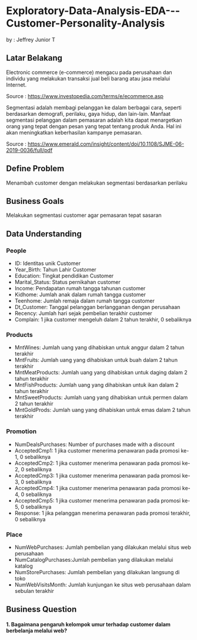 # Exploratory-Data-Analysis-EDA---Customer-Personality-Analysis
by : Jeffrey Junior T

## Latar Belakang

Electronic commerce (e-commerce) mengacu pada perusahaan dan individu yang melakukan transaksi jual beli barang atau jasa melalui Internet.

Source :
https://www.investopedia.com/terms/e/ecommerce.asp

Segmentasi adalah membagi pelanggan ke dalam berbagai cara, seperti berdasarkan demografi, perilaku, gaya hidup, dan lain-lain.
Manfaat segmentasi pelanggan dalam pemasaran adalah kita dapat menargetkan orang yang tepat dengan pesan yang tepat tentang produk Anda. Hal ini akan meningkatkan keberhasilan kampanye pemasaran.

Source :
https://www.emerald.com/insight/content/doi/10.1108/SJME-06-2019-0036/full/pdf

## Define Problem

Menambah customer dengan melakukan segmentasi berdasarkan perilaku

## Business Goals

Melakukan segmentasi customer agar pemasaran tepat sasaran

## Data Understanding

### People

- ID: Identitas unik Customer
- Year_Birth: Tahun Lahir Customer
- Education: Tingkat pendidikan Customer
- Marital_Status: Status pernikahan customer
- Income: Pendapatan rumah tangga tahunan customer
- Kidhome: Jumlah anak dalam rumah tangga customer
- Teenhome: Jumlah remaja dalam rumah tangga customer
- Dt_Customer: Tanggal pelanggan berlangganan dengan perusahaan
- Recency: Jumlah hari sejak pembelian terakhir customer
- Complain: 1 jika customer mengeluh dalam 2 tahun terakhir, 0 sebaliknya

### Products

- MntWines: Jumlah uang yang dihabiskan untuk anggur dalam 2 tahun terakhir
- MntFruits: Jumlah uang yang dihabiskan untuk buah dalam 2 tahun terakhir
- MntMeatProducts: Jumlah uang yang dihabiskan untuk daging dalam 2 tahun terakhir
- MntFishProducts: Jumlah uang yang dihabiskan untuk ikan dalam 2 tahun terakhir
- MntSweetProducts: Jumlah uang yang dihabiskan untuk permen dalam 2 tahun terakhir
- MntGoldProds: Jumlah uang yang dihabiskan untuk emas dalam 2 tahun terakhir

### Promotion

- NumDealsPurchases: Number of purchases made with a discount
- AcceptedCmp1: 1 jika customer menerima penawaran pada promosi ke-1, 0 sebaliknya
- AcceptedCmp2: 1 jika customer menerima penawaran pada promosi ke-2, 0 sebaliknya
- AcceptedCmp3: 1 jika customer menerima penawaran pada promosi ke-3, 0 sebaliknya
- AcceptedCmp4: 1 jika customer menerima penawaran pada promosi ke-4, 0 sebaliknya
- AcceptedCmp5: 1 jika customer menerima penawaran pada promosi ke-5, 0 sebaliknya
- Response: 1 jika pelanggan menerima penawaran pada promosi terakhir, 0 sebaliknya

### Place

- NumWebPurchases: Jumlah pembelian yang dilakukan melalui situs web perusahaan
- NumCatalogPurchases:Jumlah pembelian yang dilakukan melalui katalog
- NumStorePurchases: Jumlah pembelian yang dilakukan langsung di toko
- NumWebVisitsMonth: Jumlah kunjungan ke situs web perusahaan dalam sebulan terakhir

## Business Question

#### 1. Bagaimana pengaruh kelompok umur terhadap customer dalam berbelanja melalui web? 









